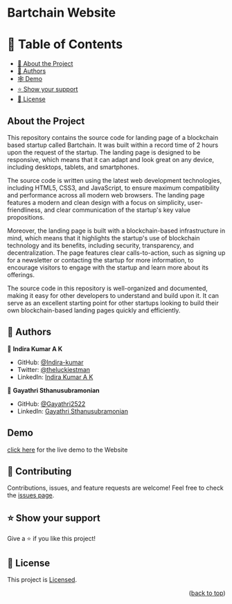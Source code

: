# Bartchain Website

<a name="readme-top"></a>
# 📗 Table of Contents

- [📖 About the Project](#about-project)
- [👥 Authors](#authors)
- [🕸️ Demo](#demo)
- [⭐️ Show your support](#support)
- [📝 License](#license)

## About the Project <a name="about-project"></a>
This repository contains the source code for landing page of a blockchain based startup called Bartchain. It was built within a record time of 2 hours upon the request of the startup. The landing page is designed to be responsive, which means that it can adapt and look great on any device, including desktops, tablets, and smartphones.

The source code is written using the latest web development technologies, including HTML5, CSS3, and JavaScript, to ensure maximum compatibility and performance across all modern web browsers. The landing page features a modern and clean design with a focus on simplicity, user-friendliness, and clear communication of the startup's key value propositions.

Moreover, the landing page is built with a blockchain-based infrastructure in mind, which means that it highlights the startup's use of blockchain technology and its benefits, including security, transparency, and decentralization. The page features clear calls-to-action, such as signing up for a newsletter or contacting the startup for more information, to encourage visitors to engage with the startup and learn more about its offerings.

The source code in this repository is well-organized and documented, making it easy for other developers to understand and build upon it. It can serve as an excellent starting point for other startups looking to build their own blockchain-based landing pages quickly and efficiently.

## 👥 Authors <a name="authors"></a>

👤 **Indira Kumar A K**

- GitHub: [@Indira-kumar](https://github.com/Indira-kumar)
- Twitter: [@theluckiestman](https://twitter.com/theluckiestman)
- LinkedIn: [Indira Kumar A K](https://www.linkedin.com/in/indira-kumar-a-k-b612381bb/)

👤 **Gayathri Sthanusubramonian**

- GitHub: [@Gayathri2522](https://github.com/Gayathri2522)
- LinkedIn: [Gayathri Sthanusubramonian](https://www.linkedin.com/in/gayathri-sthanusubramonian-9aa882213/)

## Demo <a name="demo"></a>

[click here](https://indira-kumar.github.io/Bart-chain-website/) for the live demo to the Website

## 🤝 Contributing <a name="contributing"></a>

Contributions, issues, and feature requests are welcome!
Feel free to check the [issues page]().

<!-- SUPPORT -->

## ⭐️ Show your support <a name="support"></a>

Give a ⭐️ if you like this project!

<!-- LICENSE -->

## 📝 License <a name="license"></a>

This project is [Licensed](./LICENSE).

<p align="right">(<a href="#readme-top">back to top</a>)</p>

